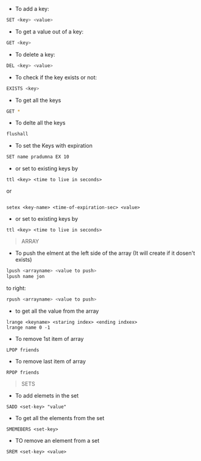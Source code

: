 - To add a key:

```bash
SET <key> <value>
```

- To get a value out of a key:

```bash
GET <key> 
```
- To delete a key:

```bash
DEL <key> <value>
```

- To check if the key exists or not:

```bash
EXISTS <key>
```

- To get all the keys

```bash
GET *
```

- To delte all the keys

```bash
flushall
```

- To set the Keys with expiration

```bash
SET name pradumna EX 10
```
- or set to existing keys by

```
ttl <key> <time to live in seconds>
```
or
```

setex <key-name> <time-of-expiration-sec> <value>
```

- or set to existing keys by

```
ttl <key> <time to live in seconds>
```
> ARRAY

- To push the elment at the left side of the array (It will create if it dosen't exists)

```bash
lpush <arrayname> <value to push>
lpush name jon
```
to right:

```bash
rpush <arrayname> <value to push>
```
- to get all the value from the array

```
lrange <keyname> <staring index> <ending indxex>
lrange name 0 -1
```

- To remove 1st item of array

```
LPOP friends
```

- To remove last item of array

```
RPOP friends
```

> SETS

- To add elemets in the set

```
SADD <set-key> "value"
```

- To get all the elements from the set

```
SMEMEBERS <set-key>
```
- TO remove an element from a set

```
SREM <set-key> <value>
```




